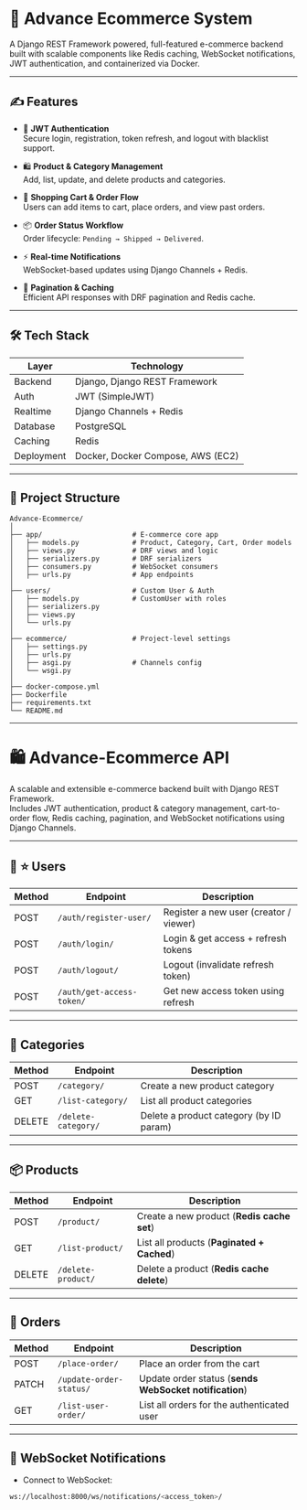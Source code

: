 # 🚀 Advance Ecommerce System

A Django REST Framework powered, full-featured e-commerce backend built with scalable components like Redis caching, WebSocket notifications, JWT authentication, and containerized via Docker.

---

## ✍️ Features

- 🔐 **JWT Authentication**  
  Secure login, registration, token refresh, and logout with blacklist support.

- 🛍️ **Product & Category Management**  
  Add, list, update, and delete products and categories.

- 🛒 **Shopping Cart & Order Flow**  
  Users can add items to cart, place orders, and view past orders.

- 📦 **Order Status Workflow**  
  Order lifecycle: `Pending → Shipped → Delivered`.

- ⚡ **Real-time Notifications**  
  WebSocket-based updates using Django Channels + Redis.

- 📄 **Pagination & Caching**  
  Efficient API responses with DRF pagination and Redis cache.

---

## 🛠️ Tech Stack

| Layer       | Technology                 |
|-------------|----------------------------|
| Backend     | Django, Django REST Framework |
| Auth        | JWT (SimpleJWT)            |
| Realtime    | Django Channels + Redis    |
| Database    | PostgreSQL                 |
| Caching     | Redis                      |
| Deployment  | Docker, Docker Compose, AWS (EC2) |

---

## 📂 Project Structure

```plaintext
Advance-Ecommerce/
│
├── app/                      # E-commerce core app
│   ├── models.py             # Product, Category, Cart, Order models
│   ├── views.py              # DRF views and logic
│   ├── serializers.py        # DRF serializers
│   ├── consumers.py          # WebSocket consumers
│   ├── urls.py               # App endpoints
│
├── users/                    # Custom User & Auth
│   ├── models.py             # CustomUser with roles
│   ├── serializers.py
│   ├── views.py
│   └── urls.py
│
├── ecommerce/                # Project-level settings
│   ├── settings.py
│   ├── urls.py
│   ├── asgi.py               # Channels config
│   └── wsgi.py
│
├── docker-compose.yml
├── Dockerfile
├── requirements.txt
└── README.md

```

---


# 🛍️ Advance-Ecommerce API

A scalable and extensible e-commerce backend built with Django REST Framework.  
Includes JWT authentication, product & category management, cart-to-order flow, Redis caching, pagination, and WebSocket notifications using Django Channels.

---

## 🔐 ⭐ Users

| Method | Endpoint                  | Description                            |
| ------ | ------------------------- | -------------------------------------- |
| POST   | `/auth/register-user/`    | Register a new user (creator / viewer) |
| POST   | `/auth/login/`            | Login & get access + refresh tokens    |
| POST   | `/auth/logout/`           | Logout (invalidate refresh token)      |
| POST   | `/auth/get-access-token/` | Get new access token using refresh     |

---

## 📁 Categories

| Method | Endpoint            | Description                             |
| ------ | ------------------- | --------------------------------------- |
| POST   | `/category/`        | Create a new product category           |
| GET    | `/list-category/`   | List all product categories             |
| DELETE | `/delete-category/` | Delete a product category (by ID param) |

---

## 📦 Products

| Method | Endpoint           | Description                                  |
| ------ | ------------------ | -------------------------------------------- |
| POST   | `/product/`        | Create a new product (**Redis cache set**)   |
| GET    | `/list-product/`   | List all products (**Paginated + Cached**)   |
| DELETE | `/delete-product/` | Delete a product (**Redis cache delete**)    |

---

## 🛒 Orders

| Method | Endpoint                | Description                                               |
| ------ | ----------------------- | --------------------------------------------------------- |
| POST   | `/place-order/`         | Place an order from the cart                              |
| PATCH  | `/update-order-status/` | Update order status (**sends WebSocket notification**)    |
| GET    | `/list-user-order/`     | List all orders for the authenticated user                |

---

## 🔔 WebSocket Notifications

- Connect to WebSocket:

```bash
ws://localhost:8000/ws/notifications/<access_token>/
